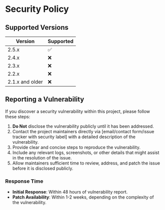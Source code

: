 # Security Policy

## Supported Versions

| Version         | Supported          |
| --------------- | ------------------ |
| 2.5.x           | :white_check_mark: |
| 2.4.x           | :x:                |
| 2.3.x           | :x:                |
| 2.2.x           | :x:                |
| 2.1.x and older | :x:                |

## Reporting a Vulnerability

If you discover a security vulnerability within this project, please follow these steps:

1. **Do Not** disclose the vulnerability publicly until it has been addressed.
2. Contact the project maintainers directly via [email/contact form/issue tracker with security label] with a detailed description of the vulnerability.
3. Provide clear and concise steps to reproduce the vulnerability.
4. Include any relevant logs, screenshots, or other details that might assist in the resolution of the issue.
5. Allow maintainers sufficient time to review, address, and patch the issue before it is disclosed publicly.

### Response Time

- **Initial Response**: Within 48 hours of vulnerability report.
- **Patch Availability**: Within 1-2 weeks, depending on the complexity of the vulnerability.
